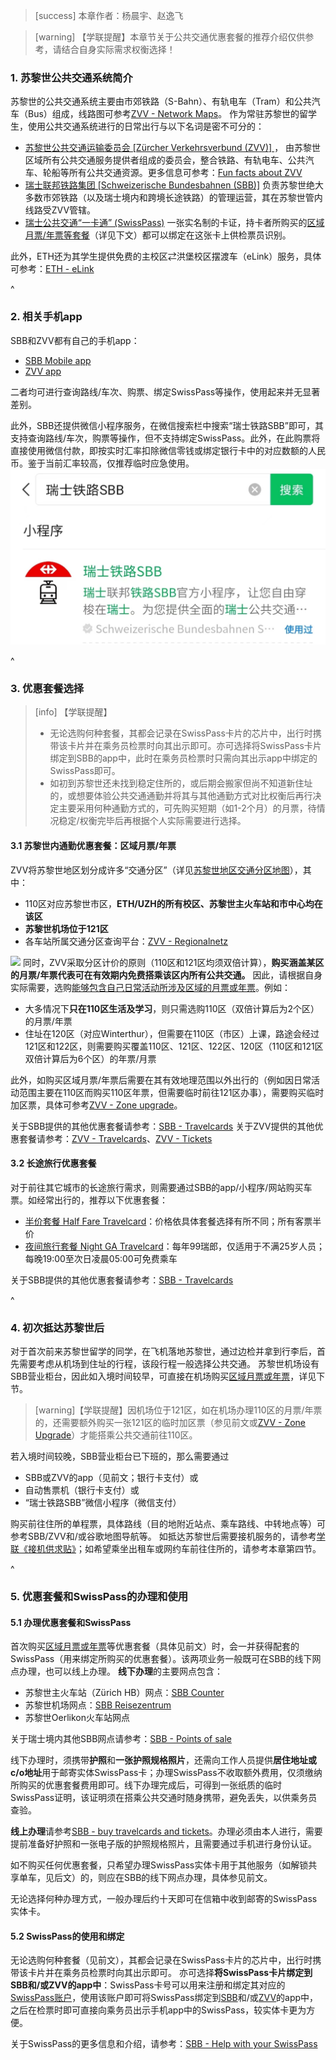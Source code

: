 > [success] 本章作者：杨晨宇、赵逸飞

> [warning] 【学联提醒】本章节关于公共交通优惠套餐的推荐介绍仅供参考，请结合自身实际需求权衡选择！

### **1. 苏黎世公共交通系统简介**
苏黎世的公共交通系统主要由市郊铁路（S-Bahn）、有轨电车（Tram）和公共汽车（Bus）组成，线路图可参考[ZVV - Network Maps](<https://www.zvv.ch/zvv/en/timetable/network-maps.html>)。
作为常驻苏黎世的留学生，使用公共交通系统进行的日常出行与以下名词是密不可分的：
* [苏黎世公共交通运输委员会 \[Zürcher Verkehrsverbund (ZVV)\] ](https://www.zvv.ch/zvv/en/home.html)，
由苏黎世区域所有公共交通服务提供者组成的委员会，整合铁路、有轨电车、公共汽车、轮船等所有公共交通资源。更多信息可参考：[Fun facts about ZVV](https://secrets.zvv.ch/)
* [瑞士联邦铁路集团 \[Schweizerische Bundesbahnen (SBB)\]](https://www.sbb.ch/en)
负责苏黎世绝大多数市郊铁路（以及瑞士境内和跨境长途铁路）的管理运营，其在苏黎世管内线路受ZVV管辖。
* [瑞士公共交通“一卡通” (SwissPass)](https://www.swisspass.ch/info/welcome)
一张实名制的卡证，持卡者所购买的[区域月票/年票等套餐](https://www.zvv.ch/zvv/en/travelcards-and-tickets/travelcards/networkpass.html)（详见下文）都可以绑定在这张卡上供检票员识别。

此外，ETH还为其学生提供免费的主校区⇄洪堡校区摆渡车（eLink）服务，具体可参考：[ETH - eLink](<https://ethz.ch/students/en/campus/transport-mobility/science-city-link.html>)

^
### **2. 相关手机app**

SBB和ZVV都有自己的手机app：
* [SBB Mobile app](https://www.sbb.ch/de/fahrplan/mobile-fahrplaene/sbb-mobile.html)
* [ZVV app](https://www.zvv.ch/zvv/de/service/apps/zvv-app.html)

二者均可进行查询路线/车次、购票、绑定SwissPass等操作，使用起来并无显著差别。

此外，SBB还提供微信小程序服务，在微信搜索栏中搜索“瑞士铁路SBB”即可，其支持查询路线/车次，购票等操作，但不支持绑定SwissPass。此外，在此购票将直接使用微信付款，即按实时汇率扣除微信零钱或绑定银行卡中的对应数额的人民币。鉴于当前汇率较高，仅推荐临时应急使用。
![](../../.topwrite/assets/0d6505cc1514a7f8931a7be1c48a9c4.jpg)

^
### **3. 优惠套餐选择**
> [info] 【学联提醒】
> - 无论选购何种套餐，其都会记录在SwissPass卡片的芯片中，出行时携带该卡片并在乘务员检票时向其出示即可。亦可选择将SwissPass卡片绑定到SBB的app中，此时在乘务员检票时只需向其出示app中绑定的SwissPass即可。
> - 如初到苏黎世还未找到稳定住所的，或后期会搬家但尚不知道新住址的，或想要体验公共交通通勤并将其与其他通勤方式对比权衡后再行决定主要采用何种通勤方式的，可先购买短期（如1-2个月）的月票，待情况稳定/权衡完毕后再根据个人实际需要进行选择。

#### **3.1 苏黎世内通勤优惠套餐：区域月票/年票**
ZVV将苏黎世地区划分成许多“交通分区”（详见[苏黎世地区交通分区地图](https://www.zvv.ch/zvv/en/travelcards-and-tickets/zones/zone-maps.html)），其中：
- 110区对应苏黎世市区，**ETH/UZH的所有校区、苏黎世主火车站和市中心均在该区**
- **苏黎世机场位于121区**
- 各车站所属交通分区查询平台：[ZVV - Regionalnetz](<https://www.zvv.ch/zvv/de/fahrplan/liniennetz/regionalnetz.tab-tab.html>)

![](../../.topwrite/assets/2021-2501-tarifzonen_00.png)
同时，ZVV采取分区计价的原则（110区和121区均须双倍计算），**购买涵盖某区的月票/年票代表可在有效期内免费搭乘该区内所有公共交通。** 因此，请根据自身实际需要，选购[能够包含自己日常活动所涉及区域的月票或年票](https://www.zvv.ch/zvv/en/travelcards-and-tickets/travelcards/networkpass.html)。例如：
- 大多情况下**只在110区生活及学习**，则只需选购110区（双倍计算后为2个区）的月票/年票
- 住址在120区（对应Winterthur），但需要在110区（市区）上课，路途会经过121区和122区，则需要购买覆盖110区、121区、122区、120区（110区和121区双倍计算后为6个区）的年票/月票

此外，如购买区域月票/年票后需要在其有效地理范围以外出行的（例如因日常活动范围主要在110区而购买110区年票，但需要临时前往121区办事），需要购买临时加区票，具体可参考[ZVV - Zone upgrade](<https://www.zvv.ch/zvv/en/travelcards-and-tickets/tickets/zone-upgrade.html>)。

关于SBB提供的其他优惠套餐请参考：[SBB - Travelcards](<https://www.sbb.ch/en/travelcards-and-tickets/railpasses.html>)
关于ZVV提供的其他优惠套餐请参考：[ZVV - Travelcards](<https://www.zvv.ch/zvv/en/travelcards-and-tickets/travelcards.html>)、[ZVV - Tickets](<https://www.zvv.ch/zvv/en/travelcards-and-tickets/tickets.html>)

#### **3.2 长途旅行优惠套餐**

对于前往其它城市的长途旅行需求，则需要通过SBB的app/小程序/网站购买车票。如经常出行的，推荐以下优惠套餐：

* [半价套餐 Half Fare Travelcard](https://www.sbb.ch/en/travelcards-and-tickets/railpasses/half-fare-travelcard.html)：价格依具体套餐选择有所不同；所有客票半价
* [夜间旅行套餐 Night GA Travelcard](<https://www.sbb.ch/en/travelcards-and-tickets/railpasses/ga/night-ga-travelcard.html>)：每年99瑞郎，仅适用于不满25岁人员；每晚19:00至次日凌晨05:00可免费乘车

关于SBB提供的其他优惠套餐请参考：[SBB - Travelcards](<https://www.sbb.ch/en/travelcards-and-tickets/railpasses.html>)

^
### **4. 初次抵达苏黎世后**

对于首次前来苏黎世留学的同学，在飞机落地苏黎世，通过边检并拿到行李后，首先需要考虑从机场到住址的行程，该段行程一般选择公共交通。
苏黎世机场设有SBB营业柜台，因此如入境时间较早，可直接在机场购买[区域月票或年票](https://www.zvv.ch/zvv/en/travelcards-and-tickets/travelcards/networkpass.html)，详见下节。
> [warning]【学联提醒】因机场位于121区，如在机场办理110区的月票/年票的，还需要额外购买一张121区的临时加区票（参见前文或[ZVV - Zone Upgrade](<https://www.zvv.ch/zvv/en/travelcards-and-tickets/tickets/zone-upgrade.html>)）才能搭乘公共交通前往110区。

若入境时间较晚，SBB营业柜台已下班的，那么需要通过
- SBB或ZVV的app（见前文；银行卡支付）或
- 自动售票机（银行卡支付）或
- “瑞士铁路SBB”微信小程序（微信支付）

购买前往住所的单程票，具体路线（目的地附近站点、乘车路线、中转地点等）可参考SBB/ZVV和/或谷歌地图导航等。
如抵达苏黎世后需要接机服务的，请参考[学联《接机供求贴》](<https://forum.acssz.org/d/950-2023qiu-ji-xin-sheng-jie-ji-gong-qiu-fa-bu-tie/19>)；如希望乘坐出租车或网约车前往住所的，请参考本章第四节。

^
### **5. 优惠套餐和SwissPass的办理和使用**

#### **5.1 办理优惠套餐和SwissPass**

首次购买[区域月票或年票](https://www.zvv.ch/zvv/en/travelcards-and-tickets/travelcards/networkpass.html)等优惠套餐（具体见前文）时，会一并获得配套的SwissPass（用来绑定所购买的优惠套餐）。该两项业务一般既可在SBB的线下网点办理，也可以线上办理。
**线下办理**的主要网点包含：
- 苏黎世主火车站（Zürich HB）网点：[SBB Counter](https://goo.gl/maps/JTy8Kee2fbZ5SigC9)
- 苏黎世机场网点：[SBB Reisezentrum](https://goo.gl/maps/v1efYctGYJcWsb3P9)
- 苏黎世Oerlikon火车站网点

关于瑞士境内其他SBB网点请参考：[SBB - Points of sale](https://www.sbb.ch/en/station-services/at-the-station/services-at-the-station/gift-ideas/mondaine/points-of-sale.html)

线下办理时，须携带**护照**和**一张护照规格照片**，还需向工作人员提供**居住地址或c/o地址**用于邮寄实体SwissPass卡；办理SwissPass不收取额外费用，仅须缴纳所购买的优惠套餐费用即可。线下办理完成后，可得到一张纸质的临时SwissPass证明，该证明须在搭乘公共交通时随身携带，避免丢失，以供乘务员查验。

**线上办理**请参考[SBB - buy travelcards and tickets](<https://www.sbb.ch/en/travelcards-and-tickets/buying-options/buy-travelcards-and-tickets.html>)。办理必须由本人进行，需要提前准备好护照和一张电子版的护照规格照片，且需要通过手机进行身份认证。

如不购买任何优惠套餐，只希望办理SwissPass实体卡用于其他服务（如解锁共享单车，见后文）的，则应在SBB的线下网点办理，具体参见前文。

无论选择何种办理方式，一般办理后约十天即可在信箱中收到邮寄的SwissPass实体卡。

#### **5.2 SwissPass的使用和绑定**
无论选购何种套餐（见前文），其都会记录在SwissPass卡片的芯片中，出行时携带该卡片并在乘务员检票时向其出示即可。
亦可选择**将SwissPass卡片绑定到SBB和/或ZVV的app中**：SwissPass卡号可以用来注册和绑定其对应的[SwissPass账户](https://www.swisspass.ch/register)，使用该账户即可将SwissPass绑定到[SBB](<https://www.sbb.ch/de/fahrplan/mobile-fahrplaene/sbb-mobile.html>)和/或[ZVV](<https://www.zvv.ch/zvv/de/service/apps/zvv-app.html>)的app中，之后在检票时即可直接向乘务员出示手机app中的SwissPass，较实体卡更为方便。

关于SwissPass的更多信息和介绍，请参考：[SBB - Help with your SwissPass](https://www.sbb.ch/en/help-and-contact/produkte-services/swisspass.html)